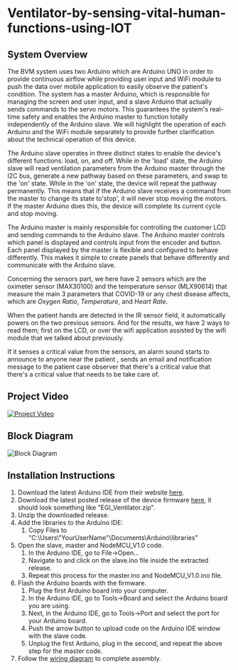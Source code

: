 
# Ventilator-by-sensing-vital-human-functions-using-IOT #

## System Overview ##
The BVM system uses two Arduino which are Arduino UNO in order to provide continuous airflow while providing user input and WiFi module to push the data over mobile application to easily observe the patient's condition.
The system has a master Arduino, which is responsible for managing the screen and user input, and a slave Arduino that actually sends commands to the servo motors. This guarantees the system's real-time safety and enables the Arduino master to function totally independently of the Arduino slave.
We will highlight the operation of each Arduino and the WiFi module separately to provide further clarification about the technical operation of this device.

The Arduino slave operates in three distinct states to enable the device's different functions: load, on, and off. While in the 'load' state, the Arduino slave will read ventilation parameters from the Arduino master through the I2C bus, generate a new pathway based on these parameters, and swap to the 'on' state.
While in the 'on' state, the device will repeat the pathway permanently.
This means that if the Arduino slave receives a command from the master to change its state to'stop', it will never stop moving the motors.
If the master Arduino does this, the device will complete its current cycle and stop moving.

The Arduino master is mainly responsible for controlling the customer LCD and sending commands to the Arduino slave. The Arduino master controls which panel is displayed and controls input from the encoder and button. Each panel displayed by the master is flexible and configured to behave differently. This makes it simple to create panels that behave differently and communicate with the Arduino slave.

Concerning the sensors part, we here have 2 sensors which are the oximeter sensor (MAX30100) and the temperature sensor (MLX90614) that measure the main 3 parameters that COVID-19 or any chest disease affects, which are *Oxygen Ratio*, *Temperature*, and *Heart Rate*. 

When the patient hands are detected in the IR sensor field, it automatically powers on the two previous sensors. And for the results, we have 2 ways to read them; first on the LCD, or over the wifi application assisted by the wifi module that we talked about previously.

If it senses a critical value from the sensors, an alarm sound starts to announce to anyone near the patient , sends an email and notification message to the patient case observer that there's a critical value  that there's a critical value that needs to be take care of. 

## Project Video ##
[![Project Video](https://img.youtube.com/vi/IrqES9ob4Ys/0.jpg)](https://www.youtube.com/watch?v=IrqES9ob4Ys)

## Block Diagram ##
![Block Diagram](https://github.com/AbdelrahmanSalemQotb/Ventilator-by-sensing-vital-human-functions/blob/Main/Block%20Diagram/Block%20Diagram.jpg)

## Installation Instructions ##
1. Download the latest Arduino IDE from their website [here](https://www.arduino.cc/en/Main/Software).
2. Download the latest posted release of the device firmware [here](https://github.com/AbdelrahmanSalemQotb/Ventilator-by-sensing-vital-human-functions/releases), it should look something like "EGI_Ventilator.zip".
3. Unzip the downloaded release.
4. Add the libraries to the Arduino IDE:
    1. Copy Files to "C:\Users\\"YourUserName"\Documents\Arduino\libraries"
5. Open the slave, master and NodeMCU_V1.0 code.
    1. In the Arduino IDE, go to File->Open...
    2. Navigate to and click on the slave.ino file inside the extracted release.
    3. Repeat this process for the master.ino and NodeMCU_V1.0.ino file.
6. Flash the Arduino boards with the firmware.
    1. Plug the first Arduino board into your computer.
    2. In the Arduino IDE, go to Tools->Board and select the Arduino board you are using.
    3. Next, in the Arduino IDE, go to Tools->Port and select the port for your Arduino board.
    4. Push the arrow button to upload code on the Arduino IDE window with the slave code.
    5. Unplug the first Arduino, plug in the second, and repeat the above step for the master code.
7. Follow the [wiring diagram](https://github.com/AbdelrahmanSalemQotb/Ventilator-by-sensing-vital-human-functions/blob/Main/Wiring%20Diagram/Wring%20Diagram.png) to complete assembly.
